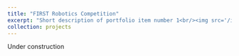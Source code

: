 ```yaml
---
title: "FIRST Robotics Competition"
excerpt: "Short description of portfolio item number 1<br/><img src='/images/500x300.png'>"
collection: projects
---
```


Under construction